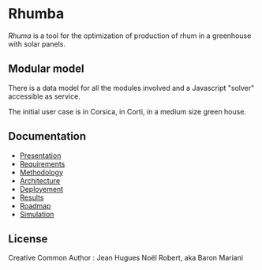 # Rhumba
*Rhuma* is a tool for the optimization of production of rhum in a greenhouse with solar panels.

## Modular model

There is a data model for all the modules involved and a Javascript "solver" accessible as service.

The initial user case is in Corsica, in Corti, in a medium size green house.

## Documentation

- [Presentation](docs/PRESENTATION.md)
- [Requirements](docs/REQUIREMENTS.md)
- [Methodology](docs/METHODOLOGY.md)
- [Architecture](docs/ARCHITECTURE.md)
- [Deployement](docs/DEPLOYMENT.md)
- [Results](docs/RESULTS.md)
- [Roadmap](docs/ROADMAP.md)
- [Simulation](https://acorsica.streamlit.app/)

## License

Creative Common
Author : Jean Hugues Noël Robert, aka Baron Mariani


